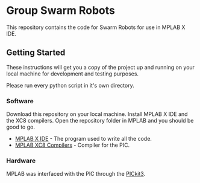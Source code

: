 # Group Swarm Robots

This repository contains the code for Swarm Robots for use in MPLAB X IDE.

## Getting Started

These instructions will get you a copy of the project up and running on your local machine for development and testing purposes.

Please run every python script in it's own directory.

### Software

Download this repository on your local machine. Install MPLAB X IDE and the XC8 compilers. Open the repository folder in MPLAB and you should be good to go.

* [MPLAB X IDE](https://www.microchip.com/mplab/mplab-x-ide) - The program used to write all the code.
* [MPLAB XC8 Compilers](https://www.microchip.com/mplab/compilers) - Compiler for the PIC.

### Hardware

MPLAB was interfaced with the PIC through the [PICkit3](http://ww1.microchip.com/downloads/en/DeviceDoc/52116A.pdf).